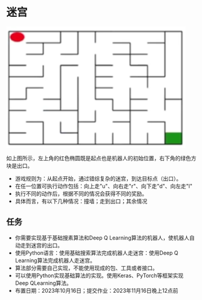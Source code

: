 

<!--
 * @version:
 * @Author:  StevenJokess（蔡舒起） https://github.com/StevenJokess
 * @Date: 2023-11-05 08:54:18
 * @LastEditors:  StevenJokess（蔡舒起） https://github.com/StevenJokess
 * @LastEditTime: 2023-11-05 09:05:23
 * @Description:
 * @Help me: make friends by a867907127@gmail.com and help me get some “foreign” things or service I need in life; 如有帮助，请资助，失业3年了。![支付宝收款码](https://github.com/StevenJokess/d2rl/blob/master/img/%E6%94%B6.jpg)
 * @TODO::
 * @Reference:
-->
# 迷宫

![迷宫](../../img/migong.png)

如上图所示，左上角的红色椭圆既是起点也是机器人的初始位置，右下角的绿色方块是出口。

- 游戏规则为：从起点开始，通过错综复杂的迷宫，到达目标点（出口）。
- 在任一位置可执行动作包括：向上走"u"、向右走"r"、向下走"d"、向左走"l"
- 执行不同的动作后，根据不同的情况会获得不同的奖励。
- 具体而言，有以下几种情况：撞墙；走到出口；其余情况

## 任务

- 你需要实现基于基础搜素算法和Deep Q Learning算法的机器人，使机器人自动走到迷宫的出口。
- 使用Python语言：使用基础搜索算法完成机器人走迷宫：使用Deep Q Learning算法完成机器人走迷宫。
- 算法部分需要自己实现，不能使用现成的包、工具或者接口。
- 可以使用Python实现基础算法的实现。使用Keras、PyTorch等框架实现Deep QLearning算法。
- 布置日期：2023年10月16日；提交作业：2023年11月16日晚上12点前



[1]: https://www.bilibili.com/video/BV1tG4112746/
